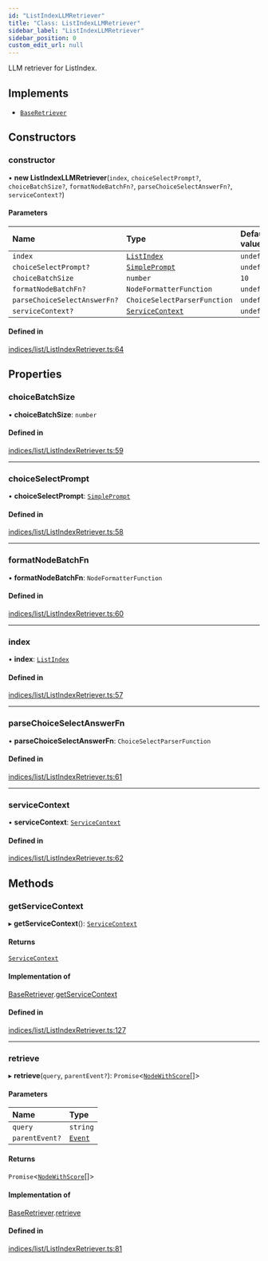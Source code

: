 ```yaml
---
id: "ListIndexLLMRetriever"
title: "Class: ListIndexLLMRetriever"
sidebar_label: "ListIndexLLMRetriever"
sidebar_position: 0
custom_edit_url: null
---
```


LLM retriever for ListIndex.

## Implements

- [`BaseRetriever`](../interfaces/BaseRetriever.md)

## Constructors

### constructor

• **new ListIndexLLMRetriever**(`index`, `choiceSelectPrompt?`, `choiceBatchSize?`, `formatNodeBatchFn?`, `parseChoiceSelectAnswerFn?`, `serviceContext?`)

#### Parameters

| Name | Type | Default value |
| :------ | :------ | :------ |
| `index` | [`ListIndex`](ListIndex.md) | `undefined` |
| `choiceSelectPrompt?` | [`SimplePrompt`](../modules.md#simpleprompt) | `undefined` |
| `choiceBatchSize` | `number` | `10` |
| `formatNodeBatchFn?` | `NodeFormatterFunction` | `undefined` |
| `parseChoiceSelectAnswerFn?` | `ChoiceSelectParserFunction` | `undefined` |
| `serviceContext?` | [`ServiceContext`](../interfaces/ServiceContext.md) | `undefined` |

#### Defined in

[indices/list/ListIndexRetriever.ts:64](https://github.com/run-llama/LlamaIndexTS/blob/79a7212/packages/core/src/indices/list/ListIndexRetriever.ts#L64)

## Properties

### choiceBatchSize

• **choiceBatchSize**: `number`

#### Defined in

[indices/list/ListIndexRetriever.ts:59](https://github.com/run-llama/LlamaIndexTS/blob/79a7212/packages/core/src/indices/list/ListIndexRetriever.ts#L59)

___

### choiceSelectPrompt

• **choiceSelectPrompt**: [`SimplePrompt`](../modules.md#simpleprompt)

#### Defined in

[indices/list/ListIndexRetriever.ts:58](https://github.com/run-llama/LlamaIndexTS/blob/79a7212/packages/core/src/indices/list/ListIndexRetriever.ts#L58)

___

### formatNodeBatchFn

• **formatNodeBatchFn**: `NodeFormatterFunction`

#### Defined in

[indices/list/ListIndexRetriever.ts:60](https://github.com/run-llama/LlamaIndexTS/blob/79a7212/packages/core/src/indices/list/ListIndexRetriever.ts#L60)

___

### index

• **index**: [`ListIndex`](ListIndex.md)

#### Defined in

[indices/list/ListIndexRetriever.ts:57](https://github.com/run-llama/LlamaIndexTS/blob/79a7212/packages/core/src/indices/list/ListIndexRetriever.ts#L57)

___

### parseChoiceSelectAnswerFn

• **parseChoiceSelectAnswerFn**: `ChoiceSelectParserFunction`

#### Defined in

[indices/list/ListIndexRetriever.ts:61](https://github.com/run-llama/LlamaIndexTS/blob/79a7212/packages/core/src/indices/list/ListIndexRetriever.ts#L61)

___

### serviceContext

• **serviceContext**: [`ServiceContext`](../interfaces/ServiceContext.md)

#### Defined in

[indices/list/ListIndexRetriever.ts:62](https://github.com/run-llama/LlamaIndexTS/blob/79a7212/packages/core/src/indices/list/ListIndexRetriever.ts#L62)

## Methods

### getServiceContext

▸ **getServiceContext**(): [`ServiceContext`](../interfaces/ServiceContext.md)

#### Returns

[`ServiceContext`](../interfaces/ServiceContext.md)

#### Implementation of

[BaseRetriever](../interfaces/BaseRetriever.md).[getServiceContext](../interfaces/BaseRetriever.md#getservicecontext)

#### Defined in

[indices/list/ListIndexRetriever.ts:127](https://github.com/run-llama/LlamaIndexTS/blob/79a7212/packages/core/src/indices/list/ListIndexRetriever.ts#L127)

___

### retrieve

▸ **retrieve**(`query`, `parentEvent?`): `Promise`<[`NodeWithScore`](../interfaces/NodeWithScore.md)[]\>

#### Parameters

| Name | Type |
| :------ | :------ |
| `query` | `string` |
| `parentEvent?` | [`Event`](../interfaces/Event.md) |

#### Returns

`Promise`<[`NodeWithScore`](../interfaces/NodeWithScore.md)[]\>

#### Implementation of

[BaseRetriever](../interfaces/BaseRetriever.md).[retrieve](../interfaces/BaseRetriever.md#retrieve)

#### Defined in

[indices/list/ListIndexRetriever.ts:81](https://github.com/run-llama/LlamaIndexTS/blob/79a7212/packages/core/src/indices/list/ListIndexRetriever.ts#L81)
